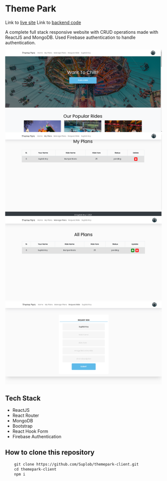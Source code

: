 # Theme Park

Link to [live site](https://theme-park-bac35.web.app/home)
Link to [backend code](https://github.com/Suplob/themepark-server)

A complete full stack responsive website with CRUD operations made with ReactJS and MongoDB. Used Firebase authentication to handle authentication.

<img src='screenshots/home.PNG' width='650'/>

<img src='screenshots/my-plans.PNG' width='650'/>

<img src='screenshots/all-plans.PNG' width='650'/>

<img src='screenshots/request-ride.PNG' width='650'/>

## Tech Stack

- ReactJS
- React Router
- MongoDB
- Bootstrap
- React Hook Form
- Firebase Authentication

## How to clone this repository

```
    git clone https://github.com/Suplob/themepark-client.git
    cd themepark-client
    npm i
```
